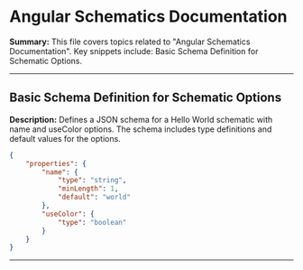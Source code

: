 # Angular Schematics Documentation

**Summary:** This file covers topics related to "Angular Schematics Documentation". Key snippets include: Basic Schema Definition for Schematic Options.

---

## Basic Schema Definition for Schematic Options

**Description:** Defines a JSON schema for a Hello World schematic with name and useColor options. The schema includes type definitions and default values for the options.

```json
{
    "properties": {
        "name": {
            "type": "string",
            "minLength": 1,
            "default": "world"
        },
        "useColor": {
            "type": "boolean"
        }
    }
}
```

---